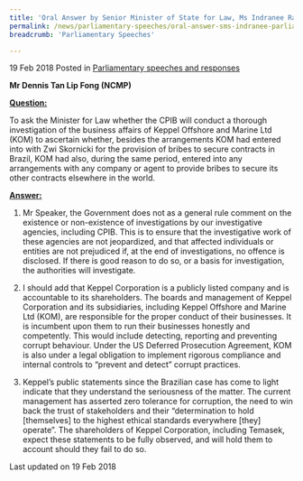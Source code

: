 ```yaml
---
title: 'Oral Answer by Senior Minister of State for Law, Ms Indranee Rajah S.C., to Parliamentary Question on Investigation of Keppel Offshore and Marine Ltd (KOM)'
permalink: /news/parliamentary-speeches/oral-answer-sms-indranee-parliamentary-question-KOM-investigation
breadcrumb: 'Parliamentary Speeches'

---
```



19 Feb 2018 Posted in [Parliamentary speeches and responses](/news/parliamentary-speeches)

**Mr Dennis Tan Lip Fong (NCMP)**

**<u>Question:</u>**

To ask the Minister for Law whether the CPIB will conduct a thorough investigation of the business affairs of Keppel Offshore and Marine Ltd (KOM) to ascertain whether, besides the arrangements KOM had entered into with Zwi Skornicki for the provision of bribes to secure contracts in Brazil, KOM had also, during the same period, entered into any arrangements with any company or agent to provide bribes to secure its other contracts elsewhere in the world.

**<u>Answer:</u>**

1. Mr Speaker, the Government does not as a general rule comment on the existence or non-existence of investigations by our investigative agencies, including CPIB. This is to ensure that the investigative work of these agencies are not jeopardized, and that affected individuals or entities are not prejudiced if, at the end of investigations, no offence is disclosed. If there is good reason to do so, or a basis for investigation, the authorities will investigate.

 

2. I should add that Keppel Corporation is a publicly listed company and is accountable to its shareholders. The boards and management of Keppel Corporation and its subsidiaries, including Keppel Offshore and Marine Ltd (KOM), are responsible for the proper conduct of their businesses. It is incumbent upon them to run their businesses honestly and competently. This would include detecting, reporting and preventing corrupt behaviour. Under the US Deferred Prosecution Agreement, KOM is also under a legal obligation to implement rigorous compliance and internal controls to “prevent and detect” corrupt practices.

 

3. Keppel’s public statements since the Brazilian case has come to light indicate that they understand the seriousness of the matter. The current management has asserted zero tolerance for corruption, the need to win back the trust of stakeholders and their “determination to hold [themselves] to the highest ethical standards everywhere [they] operate”. The shareholders of Keppel Corporation, including Temasek, expect these statements to be fully observed, and will hold them to account should they fail to do so.

<p class="right-side-updated">Last updated on 19 Feb 2018</p>
